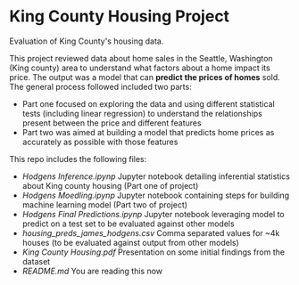 # King County Housing Project
Evaluation of King County's housing data.

This project reviewed data about home sales in the Seattle, Washington (King county) area to understand what factors about a home impact its price. The output was a model that can **predict the prices of homes** sold. The general process followed included two parts:
- Part one focused on exploring the data and using different statistical tests (including linear regression) to understand the relationships present between the price and different features
- Part two was aimed at building a model that predicts home prices as accurately as possible with those features

This repo includes the following files:
- _Hodgens Inference.ipynp_ Jupyter notebook detailing inferential statistics about King county housing (Part one of project)
- _Hodgens Moedling.ipynp_ Jupyter notebook containing steps for building machine learning model (Part two of project)
- _Hodgens Final Predictions.ipynp_ Jupyter notebook leveraging model to predict on a test set to be evaluated against other models
- _housing_preds_james_hodgens.csv_ Comma separated values for ~4k houses (to be evaluated against output from other models)
- _King County Housing.pdf_ Presentation on some initial findings from the dataset
- _README.md_ You are reading this now

